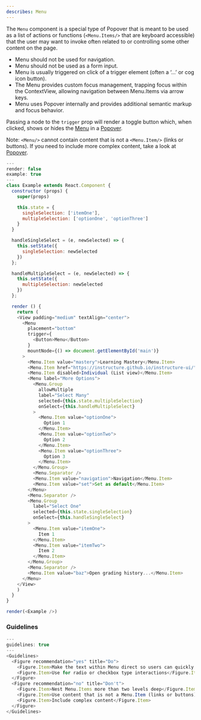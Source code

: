 ```yaml
---
describes: Menu
---
```


The `Menu` component is a special type of Popover that is meant to be used as a list of actions or functions (`<Menu.Items/>` that are keyboard accessible)  that the user may want to invoke often related to or controlling some other content on the page.

- Menu should not be used for navigation.
- Menu should not be used as a form input.
- Menu is usually triggered on click of a trigger element (often a ‘...’ or cog icon button).
- The Menu provides custom focus management, trapping focus within the ContextView, allowing navigation between Menu.Items via arrow keys.
- Menu uses Popover internally and provides additional semantic markup and focus behavior.

Passing a node to the `trigger` prop will render a toggle button which, when clicked, shows or hides
the [Menu](#Menu) in a [Popover](#Popover).

Note: `<Menu/>` cannot contain content that is not a `<Menu.Item/>` (links or buttons). If
you need to include more complex content, take a look at [Popover](#Popover).

```js
---
render: false
example: true
---
class Example extends React.Component {
  constructor (props) {
    super(props)

    this.state = {
      singleSelection: ['itemOne'],
      multipleSelection: ['optionOne', 'optionThree']
    }
  }

  handleSingleSelect = (e, newSelected) => {
    this.setState({
      singleSelection: newSelected
    })
  };

  handleMultipleSelect = (e, newSelected) => {
    this.setState({
      multipleSelection: newSelected
    })
  };

  render () {
    return (
    <View padding="medium" textAlign="center">
      <Menu
        placement="bottom"
        trigger={
          <Button>Menu</Button>
        }
        mountNode={() => document.getElementById('main')}
      >
        <Menu.Item value="mastery">Learning Mastery</Menu.Item>
        <Menu.Item href="https://instructure.github.io/instructure-ui/">Default (Grid view)</Menu.Item>
        <Menu.Item disabled>Individual (List view)</Menu.Item>
        <Menu label="More Options">
          <Menu.Group
            allowMultiple
            label="Select Many"
            selected={this.state.multipleSelection}
            onSelect={this.handleMultipleSelect}
          >
            <Menu.Item value="optionOne">
              Option 1
            </Menu.Item>
            <Menu.Item value="optionTwo">
              Option 2
            </Menu.Item>
            <Menu.Item value="optionThree">
              Option 3
            </Menu.Item>
          </Menu.Group>
          <Menu.Separator />
          <Menu.Item value="navigation">Navigation</Menu.Item>
          <Menu.Item value="set">Set as default</Menu.Item>
        </Menu>
        <Menu.Separator />
        <Menu.Group
          label="Select One"
          selected={this.state.singleSelection}
          onSelect={this.handleSingleSelect}
        >
          <Menu.Item value="itemOne">
            Item 1
          </Menu.Item>
          <Menu.Item value="itemTwo">
            Item 2
          </Menu.Item>
        </Menu.Group>
        <Menu.Separator />
        <Menu.Item value="baz">Open grading history...</Menu.Item>
      </Menu>
    </View>
    )
  }
}

render(<Example />)
```
### Guidelines

```js
---
guidelines: true
---
<Guidelines>
  <Figure recommendation="yes" title="Do">
    <Figure.Item>Make the text within Menu direct so users can quickly decide on an action</Figure.Item>
    <Figure.Item>Use for radio or checkbox type interactions</Figure.Item>
  </Figure>
  <Figure recommendation="no" title="Don't">
    <Figure.Item>Nest Menu.Items more than two levels deep</Figure.Item>
    <Figure.Item>Use content that is not a Menu.Item (links or buttons)</Figure.Item>
    <Figure.Item>Include complex content</Figure.Item>
  </Figure>
</Guidelines>
```

